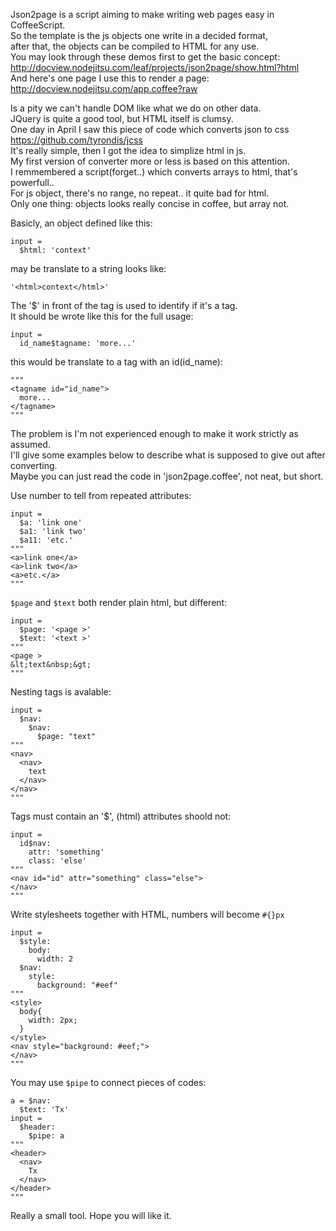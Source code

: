 
Json2page is a script aiming to make writing web pages easy in CoffeeScript.  
So the template is the js objects one write in a decided format,  
after that, the objects can be compiled to HTML for any use.  
You may look through these demos first to get the basic concept:  
http://docview.nodejitsu.com/leaf/projects/json2page/show.html?html  
And here's one page I use this to render a page:  
http://docview.nodejitsu.com/app.coffee?raw  

Is a pity we can't handle DOM like what we do on other data.  
JQuery is quite a good tool, but HTML itself is clumsy.  
One day in April I saw this piece of code which converts json to css  
https://github.com/tyrondis/jcss  
It's really simple, then I got the idea to simplize html in js.  
My first version of converter more or less is based on this attention.  
I remmembered a script(forget..) which converts arrays to html, that's powerfull..  
For js object, there's no range, no repeat.. it quite bad for html.  
Only one thing: objects looks really concise in coffee, but array not.  

Basicly, an object defined like this:  

    input =
      $html: 'context'

may be translate to a string looks like:  

    '<html>context</html>'

The '$' in front of the tag is used to identify if it's a tag.  
It should be wrote like this for the full usage:  

    input =
      id_name$tagname: 'more...'

this would be translate to a tag with an id(id_name):  

    """
    <tagname id="id_name">
      more...
    </tagname>
    """

The problem is I'm not experienced enough to make it work strictly as assumed.  
I'll give some examples below to describe what is supposed to give out after converting.  
Maybe you can just read the code in 'json2page.coffee', not neat, but short.  

Use number to tell from repeated attributes:  

    input =
      $a: 'link one'
      $a1: 'link two'
      $a11: 'etc.'
    """
    <a>link one</a>
    <a>link two</a>
    <a>etc.</a>
    """
`$page` and `$text` both render plain html, but different:  

    input =
      $page: '<page >'
      $text: '<text >'
    """
    <page >
    &lt;text&nbsp;&gt;
    """

Nesting tags is avalable:  

    input =
      $nav:
        $nav:
          $page: "text"
    """
    <nav>
      <nav>
        text
      </nav>
    </nav>
    """

Tags must contain an '$', (html) attributes shoold not:  

    input =
      id$nav:
        attr: 'something'
        class: 'else'
    """
    <nav id="id" attr="something" class="else">
    </nav>
    """

Write stylesheets together with HTML, numbers will become `#{}px`  

    input =
      $style:
        body:
          width: 2
      $nav:
        style:
          background: "#eef"
    """
    <style>
      body{
        width: 2px;
      }
    </style>
    <nav style="background: #eef;">
    </nav>
    """

You may use `$pipe` to connect pieces of codes:  

    a = $nav:
      $text: 'Tx'
    input =
      $header:
        $pipe: a
    """
    <header>
      <nav>
        Tx
      </nav>
    </header>
    """

Really a small tool. Hope you will like it.
